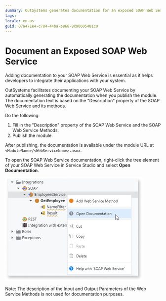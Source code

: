 ```yaml
---
summary: OutSystems generates documentation for an exposed SOAP Web Service when you publish its application module.
tags: 
locale: en-us
guid: 07a471e4-c784-44ba-b868-8c90605481c0
---
```


# Document an Exposed SOAP Web Service

Adding documentation to your SOAP Web Service is essential as it helps developers to integrate their applications with your system.

OutSystems facilitates documenting your SOAP Web Service by automatically generating the documentation when you publish the module. The documentation text is based on the "Description" property of the SOAP Web Service and its methods.

Do the following:

1. Fill in the "Description" property of the SOAP Web Service and the SOAP Web Service Methods.
2. Publish the module. 

After publishing, the documentation is available under the module URL at `<ModuleName>/<WebServiceName>.asmx`.

To open the SOAP Web Service documentation, right-click the tree element of your SOAP Web Service in Service Studio and select **Open Documentation**.

![Select Open documentation](images/soap-open-documentation-ss.png)

Note: The description of the Input and Output Parameters of the Web Service Methods is not used for documentation purposes.

